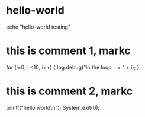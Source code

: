 # hello-world
echo "hello-world testing"

# this is comment 1, markc
for (i=0; i <10; i++) {
  log.debug("in the loop, i = " + i);
}

# this is comment 2, markc
printf("hello world\n");
System.exit(0);
